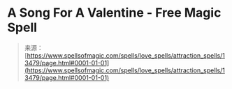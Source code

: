 <!--yml

category: 未分类

date: 2024-06-12 18:51:56

-->

# A Song For A Valentine - Free Magic Spell

> 来源：[https://www.spellsofmagic.com/spells/love_spells/attraction_spells/13479/page.html#0001-01-01](https://www.spellsofmagic.com/spells/love_spells/attraction_spells/13479/page.html#0001-01-01)
